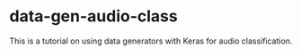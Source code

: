 # data-gen-audio-class
This is a tutorial on using data generators with Keras for audio classification. 

